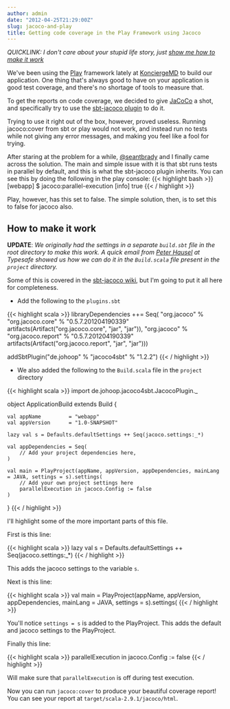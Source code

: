 ```yaml
---
author: admin
date: "2012-04-25T21:29:00Z"
slug: jacoco-and-play
title: Getting code coverage in the Play Framework using Jacoco
---
```


*QUICKLINK: I don't care about your stupid life story, just [show me how to make it work](#shutup)*

We've been using the [Play](http://www.playframework.org/) framework lately at [KonciergeMD](http://konciergemd.com) to build our application.  One thing that's always good to have on your application is good test coverage, and there's no shortage of tools to measure that.  

To get the reports on code coverage, we decided to give [JaCoCo](http://www.eclemma.org/jacoco/) a shot, and specifically try to use the [sbt-jacoco plugin](https://bitbucket.org/jmhofer/jacoco4sbt/wiki/Home) to do it.  

Trying to use it right out of the box, however, proved useless.  Running jacoco:cover from sbt or play would not work, and instead run no tests while not giving any error messages, and making you feel like a fool for trying.  

After staring at the problem for a while, [@seantbrady](https://twitter.com/#!/seantbrady) and I finally came across the solution.  The main and simple issue with it is that sbt runs tests in parallel by default, and this is what the sbt-jacoco plugin inherits.  You can see this by doing the following in the play console:
{{< highlight bash >}}
[webapp] $ jacoco:parallel-execution
[info] true
{{< / highlight >}}

Play, however, has this set to false.  The simple solution, then, is to set this to false for jacoco also.

##  How to make it work

**UPDATE**: *We originally had the settings in a separate `build.sbt` file in the root directory to make this work.  A quick email from [Peter Hausel](https://twitter.com/#!/pk11) at Typesafe showed us how we can do it in the `Build.scala` file present in the `project` directory.*

Some of this is covered in the [sbt-jacoco wiki](https://bitbucket.org/jmhofer/jacoco4sbt/wiki/Home), but I'm going to put it all here for completeness.

* Add the following to the `plugins.sbt`

{{< highlight scala >}}
libraryDependencies ++= Seq(
	"org.jacoco" % "org.jacoco.core" % "0.5.7.201204190339" artifacts(Artifact("org.jacoco.core", "jar", "jar")),
	"org.jacoco" % "org.jacoco.report" % "0.5.7.201204190339" artifacts(Artifact("org.jacoco.report", "jar", "jar")))

addSbtPlugin("de.johoop" % "jacoco4sbt" % "1.2.2")
{{< / highlight >}}

* We also added the following to the `Build.scala` file in the `project` directory

{{< highlight scala >}}
import de.johoop.jacoco4sbt.JacocoPlugin._


object ApplicationBuild extends Build {

	val appName         = "webapp"
	val appVersion      = "1.0-SNAPSHOT"

	lazy val s = Defaults.defaultSettings ++ Seq(jacoco.settings:_*)

	val appDependencies = Seq(
		// Add your project dependencies here,
	)
	
	val main = PlayProject(appName, appVersion, appDependencies, mainLang = JAVA, settings = s).settings(
		// Add your own project settings here
		parallelExecution in jacoco.Config := false
	)
}
{{< / highlight >}}

I'll highlight some of the more important parts of this file.

First is this line:

{{< highlight scala >}}
lazy val s = Defaults.defaultSettings ++ Seq(jacoco.settings:_*)
{{< / highlight >}}

This adds the jacoco settings to the variable `s`.

Next is this line:

{{< highlight scala >}}
val main = PlayProject(appName, appVersion, appDependencies, mainLang = JAVA, settings = s).settings(
{{< / highlight >}}

You'll notice `settings = s` is added to the PlayProject.  This adds the default and jacoco settings to the PlayProject.

Finally this line:

{{< highlight scala >}}
parallelExecution in jacoco.Config := false
{{< / highlight >}}

Will make sure that `parallelExecution` is off during test execution.

Now you can run `jacoco:cover` to produce your beautiful coverage report! You can see your report at `target/scala-2.9.1/jacoco/html`.
